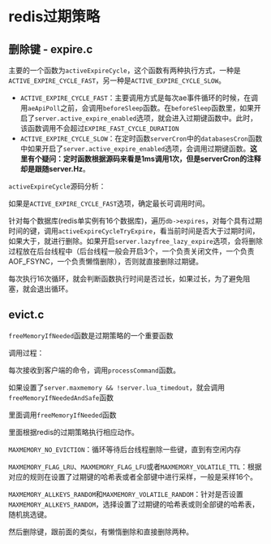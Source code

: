 # redis过期策略

## 删除键 - expire.c

主要的一个函数为`activeExpireCycle`，这个函数有两种执行方式，一种是`ACTIVE_EXPIRE_CYCLE_FAST`，另一种是`ACTIVE_EXPIRE_CYCLE_SLOW`。

-   `ACTIVE_EXPIRE_CYCLE_FAST`：主要调用方式是每次ae事件循环的时候，在调用`aeApiPoll`之前，会调用`beforeSleep`函数。在`beforeSleep`函数里，如果开启了`server.active_expire_enabled`选项，就会进入过期键函数中。此时，该函数调用不会超过`EXPIRE_FAST_CYCLE_DURATION`
-   `ACTIVE_EXPIRE_CYCLE_SLOW`：在定时函数`serverCron`中的`databasesCron`函数中如果开启了`server.active_expire_enabled`选项，会调用过期键函数。**这里有个疑问：定时函数根据源码来看是1ms调用1次，但是serverCron的注释却是跟随server.Hz**。

`activeExpireCycle`源码分析：

如果是`ACTIVE_EXPIRE_CYCLE_FAST`选项，确定最长可调用时间。

针对每个数据库(redis单实例有16个数据库)，遍历`db->expires`，对每个具有过期时间的键，调用`activeExpireCycleTryExpire`，看当前时间是否大于过期时间，如果大于，就进行删除。如果开启`server.lazyfree_lazy_expire`选项，会将删除过程放在后台线程中（后台线程一般会开启3个，一个负责关闭文件，一个负责AOF_FSYNC，一个负责懒惰删除），否则就直接删除过期键。

每次执行16次循环，就会判断函数执行时间是否过长，如果过长，为了避免阻塞，就会退出循环。



## evict.c

`freeMemoryIfNeeded`函数是过期策略的一个重要函数

调用过程：

每次接收到客户端的命令，调用`processCommand`函数。

如果设置了`server.maxmemory && !server.lua_timedout`，就会调用`freeMemoryIfNeededAndSafe`函数

里面调用`freeMemoryIfNeeded`函数

里面根据redis的过期策略执行相应动作。

`MAXMEMORY_NO_EVICTION`：循环等待后台线程删除一些键，直到有空闲内存

`MAXMEMORY_FLAG_LRU`、`MAXMEMORY_FLAG_LFU`或者`MAXMEMORY_VOLATILE_TTL`：根据对应的规则在设置了过期键的哈希表或者全部键中进行采样，一般是采样16个。

`MAXMEMORY_ALLKEYS_RANDOM`和`MAXMEMORY_VOLATILE_RANDOM`：针对是否设置`MAXMEMORY_ALLKEYS_RANDOM`，选择设置了过期键的哈希表或则全部键的哈希表，随机挑选键。

然后删除键，跟前面的类似，有懒惰删除和直接删除两种。